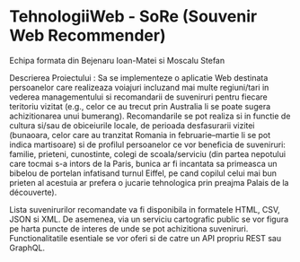 # TehnologiiWeb - SoRe (Souvenir Web Recommender)
Echipa formata din Bejenaru Ioan-Matei si Moscalu Stefan

Descrierea Proiectului : 
Sa se implementeze o aplicatie Web destinata persoanelor care realizeaza voiajuri incluzand mai multe regiuni/tari in vederea managementului si recomandarii de suveniruri pentru fiecare teritoriu vizitat (e.g., celor ce au trecut prin Australia li se poate sugera achizitionarea unui bumerang). Recomandarile se pot realiza si in functie de cultura si/sau de obiceiurile locale, de perioada desfasurarii vizitei (bunaoara, celor care au tranzitat Romania in februarie–martie li se pot indica martisoare) si de profilul persoanelor ce vor beneficia de suveniruri: familie, prieteni, cunostinte, colegi de scoala/serviciu (din partea nepotului care tocmai s-a intors de la Paris, bunica ar fi incantata sa primeasca un bibelou de portelan infatisand turnul Eiffel, pe cand copilul celui mai bun prieten al acestuia ar prefera o jucarie tehnologica prin preajma Palais de la découverte).

Lista suvenirurilor recomandate va fi disponibila in formatele HTML, CSV, JSON si XML. De asemenea, via un serviciu cartografic public se vor figura pe harta puncte de interes de unde se pot achizitiona suveniruri. Functionalitatile esentiale se vor oferi si de catre un API propriu REST sau GraphQL.
